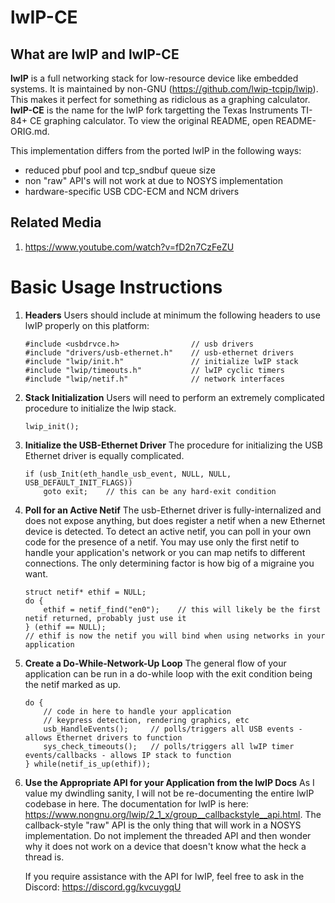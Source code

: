 # lwIP-CE #

## What are lwIP and lwIP-CE ##

**lwIP** is a full networking stack for low-resource device like embedded systems. It is maintained by non-GNU (https://github.com/lwip-tcpip/lwip).
This makes it perfect for something as ridiclous as a graphing calculator.
**lwIP-CE** is the name for the lwIP fork targetting the Texas Instruments TI-84+ CE graphing calculator.
To view the original README, open README-ORIG.md.

This implementation differs from the ported lwIP in the following ways:
- reduced pbuf pool and tcp_sndbuf queue size
- non "raw" API's will not work at due to NOSYS implementation
- hardware-specific USB CDC-ECM and NCM drivers

## Related Media ##
1. https://www.youtube.com/watch?v=fD2n7CzFeZU


# Basic Usage Instructions #

1. **Headers**
   Users should include at minimum the following headers to use lwIP properly on this platform:
   
       #include <usbdrvce.h>                // usb drivers
       #include "drivers/usb-ethernet.h"    // usb-ethernet drivers
       #include "lwip/init.h"               // initialize lwIP stack
       #include "lwip/timeouts.h"           // lwIP cyclic timers
       #include "lwip/netif.h"              // network interfaces

2. **Stack Initialization**
   Users will need to perform an extremely complicated procedure to initialize the lwip stack.

       lwip_init();

3. **Initialize the USB-Ethernet Driver**
   The procedure for initializing the USB Ethernet driver is equally complicated.

       if (usb_Init(eth_handle_usb_event, NULL, NULL, USB_DEFAULT_INIT_FLAGS))
           goto exit;    // this can be any hard-exit condition

3. **Poll for an Active Netif**
   The usb-Ethernet driver is fully-internalized and does not expose anything, but does register a netif when a new Ethernet device is detected. To detect an active netif, you can poll in your own code for the presence of a netif. You may use only the first netif to handle your application's network or you can map netifs to different connections. The only determining factor is how big of a migraine you want.

       struct netif* ethif = NULL;
       do {
           ethif = netif_find("en0");    // this will likely be the first netif returned, probably just use it
       } (ethif == NULL);
       // ethif is now the netif you will bind when using networks in your application
              

5. **Create a Do-While-Network-Up Loop**
   The general flow of your application can be run in a do-while loop with the exit condition being the netif marked as up.

       do {
           // code in here to handle your application
           // keypress detection, rendering graphics, etc
           usb_HandleEvents();     // polls/triggers all USB events - allows Ethernet drivers to function
           sys_check_timeouts();   // polls/triggers all lwIP timer events/callbacks - allows IP stack to function
       } while(netif_is_up(ethif));

6. **Use the Appropriate API for your Application from the lwIP Docs**
   As I value my dwindling sanity, I will not be re-documenting the entire lwIP codebase in here. The documentation for lwIP is here: https://www.nongnu.org/lwip/2_1_x/group__callbackstyle__api.html. The callback-style "raw" API is the only thing that will work in a NOSYS implementation. Do not implement the threaded API and then wonder why it does not work on a device that doesn't know what the heck a thread is.

   If you require assistance with the API for lwIP, feel free to ask in the Discord: https://discord.gg/kvcuygqU



